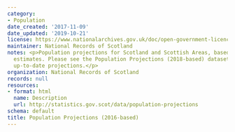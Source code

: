 ```yaml
---
category:
- Population
date_created: '2017-11-09'
date_updated: '2019-10-21'
license: https://www.nationalarchives.gov.uk/doc/open-government-licence/version/3/
maintainer: National Records of Scotland
notes: <p>Population projections for Scotland and Scottish Areas, based on 2016 population
  estimates. Please see the Population Projections (2018-based) dataset for the most
  up-to-date projections.</p>
organization: National Records of Scotland
records: null
resources:
- format: html
  name: Description
  url: http://statistics.gov.scot/data/population-projections
schema: default
title: Population Projections (2016-based)
---
```

